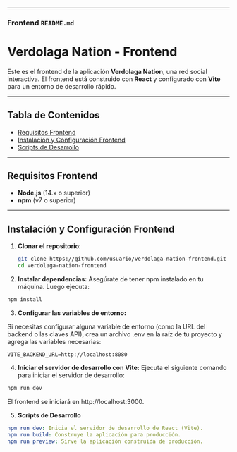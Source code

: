 
---

### Frontend `README.md`

# Verdolaga Nation - Frontend

Este es el frontend de la aplicación **Verdolaga Nation**, una red social interactiva. El frontend está construido con **React** y configurado con **Vite** para un entorno de desarrollo rápido.

---

## Tabla de Contenidos

- [Requisitos Frontend](#requisitos-frontend)
- [Instalación y Configuración Frontend](#instalacion-y-configuracion-frontend)
- [Scripts de Desarrollo](#scripts-de-desarrollo-frontend)

---

## Requisitos Frontend

- **Node.js** (14.x o superior)
- **npm** (v7 o superior)

---

## Instalación y Configuración Frontend

1. **Clonar el repositorio**:
   ```bash
   git clone https://github.com/usuario/verdolaga-nation-frontend.git
   cd verdolaga-nation-frontend
   ```
2. **Instalar dependencias:**
Asegúrate de tener npm instalado en tu máquina. Luego ejecuta:

```bash
npm install
```
3. **Configurar las variables de entorno:**

Si necesitas configurar alguna variable de entorno (como la URL del backend o las claves API), crea un archivo .env en la raíz de tu proyecto y agrega las variables necesarias:

```env
VITE_BACKEND_URL=http://localhost:8080
```
4. **Iniciar el servidor de desarrollo con Vite:**
Ejecuta el siguiente comando para iniciar el servidor de desarrollo:

```bash
npm run dev
```
El frontend se iniciará en http://localhost:3000.

5. **Scripts de Desarrollo**
```yaml
npm run dev: Inicia el servidor de desarrollo de React (Vite).
npm run build: Construye la aplicación para producción.
npm run preview: Sirve la aplicación construida de producción.
```


